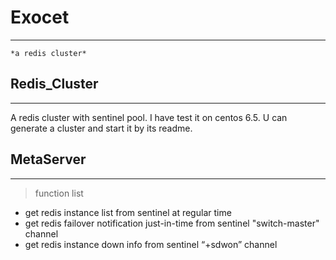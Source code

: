 # Exocet
---
    *a redis cluster*


## Redis_Cluster
---
A redis cluster with sentinel pool. I have test it on centos 6.5. U can generate a cluster and start it by its readme.

## MetaServer
---
> function list  
* get redis instance list from sentinel at regular time  
* get redis failover notification just-in-time from sentinel "switch-master" channel  
* get redis instance down info from sentinel “+sdwon” channel

